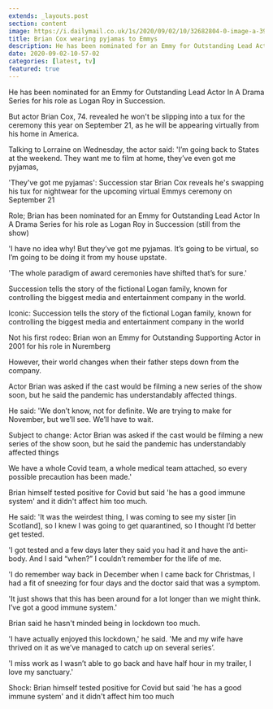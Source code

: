 ```yaml
---
extends: _layouts.post
section: content
image: https://i.dailymail.co.uk/1s/2020/09/02/10/32682804-0-image-a-39_1599040306676.jpg 
title: Brian Cox wearing pyjamas to Emmys 
description: He has been nominated for an Emmy for Outstanding Lead Actor In A Drama Series for his role as Logan Roy in Succession.  
date: 2020-09-02-10-57-02 
categories: [latest, tv] 
featured: true 
--- 
```

He has been nominated for an Emmy for Outstanding Lead Actor In A Drama Series for his role as Logan Roy in Succession. 

But actor Brian Cox, 74. revealed he won't be slipping into a tux for the ceremony this year on September 21, as he will be appearing virtually from his home in America. 

Talking to Lorraine on Wednesday, the actor said: 'I’m going back to States at the weekend. They want me to film at home, they’ve even got me pyjamas,

'They've got me pyjamas': Succession star Brian Cox reveals he's swapping his tux for nightwear for the upcoming virtual Emmys ceremony on September 21 

Role; Brian has been nominated for an Emmy for Outstanding Lead Actor In A Drama Series for his role as Logan Roy in Succession (still from the show) 

'I have no idea why! But they’ve got me pyjamas. It’s going to be virtual, so I’m going to be doing it from my house upstate. 

'The whole paradigm of award ceremonies have shifted that’s for sure.' 

Succession tells the story of the fictional Logan family, known for controlling the biggest media and entertainment company in the world. 

Iconic: Succession tells the story of the fictional Logan family, known for controlling the biggest media and entertainment company in the world

Not his first rodeo: Brian won an Emmy for Outstanding Supporting Actor in 2001 for his role in Nuremberg

However, their world changes when their father steps down from the company. 

Actor Brian was asked if the cast would be filming a new series of the show soon, but he said the pandemic has understandably affected things. 

He said: 'We don’t know, not for definite. We are trying to make for November, but we’ll see. We’ll have to wait. 

Subject to change: Actor Brian was asked if the cast would be filming a new series of the show soon, but he said the pandemic has understandably affected things

We have a whole Covid team, a whole medical team attached, so every possible precaution has been made.'

Brian himself tested positive for Covid but said 'he has a good immune system' and it didn't affect him too much. 

He said: 'It was the weirdest thing, I was coming to see my sister [in Scotland], so I knew I was going to get quarantined, so I thought I’d better get tested. 

'I got tested and a few days later they said you had it and have the anti-body. And I said “when?” I couldn’t remember for the life of me.

'I do remember way back in December when I came back for Christmas, I had a fit of sneezing for four days and the doctor said that was a symptom. 

'It just shows that this has been around for a lot longer than we might think. I’ve got a good immune system.' 

Brian said he hasn't minded being in lockdown too much.   

'I have actually enjoyed this lockdown,' he said. 'Me and my wife have thrived on it as we’ve managed to catch up on several series’. 

'I miss work as I wasn’t able to go back and have half hour in my trailer, I love my sanctuary.'  

Shock: Brian himself tested positive for Covid but said 'he has a good immune system' and it didn't affect him too much

